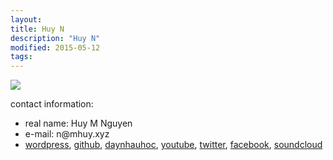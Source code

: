 ```yaml
---
layout:
title: Huy N
description: "Huy N"
modified: 2015-05-12
tags: 
---
```


<img src="https://davidng94.files.wordpress.com/2016/05/13178647_550649401775350_4277076356040674560_n.jpg?w=200&h=200">
<p>contact information:</p>
 <ul>
   <li>real name: Huy M Nguyen</li>
   <li>e-mail: n@mhuy.xyz</li>
   <li>
<a href="https://davidng94.wordpress.com" target="_blank">wordpress</a>, 
<a href="https://github.com/minhhuy150894" target="_blank">github</a>,
<a href="http://daynhauhoc.com/users/david15894" target="_blank">daynhauhoc</a>,
<a href="https://www.youtube.com/channel/UC_BcJL6407-pBo8Fiu3AHvQ" target="_blank">youtube</a>,
<a href="https://www.twitter.com/david15894" target="_blank">twitter</a>,
<a href="https://www.facebook.com/david15894" target="_blank">facebook</a>,
<a href="https://soundcloud.com/david15894" target="_blank">soundcloud</a>
   </li>
 </ul>
